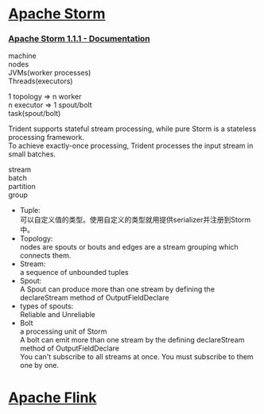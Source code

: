 # [Apache Storm](http://storm.apache.org/)

### [Apache Storm 1.1.1 - Documentation](http://storm.apache.org/releases/1.1.1/)

machine  
nodes  
JVMs(worker processes)  
Threads(executors)

1 topology => n worker  
n executor => 1 spout/bolt  
task(spout/bolt)  

Trident supports stateful stream processing, while pure Storm is a stateless processing framework.  
To achieve exactly-once processing, Trident processes the input stream in small batches.  

stream  
batch  
partition  
group  

+ Tuple:  
可以自定义值的类型。使用自定义的类型就用提供serializer并注册到Storm中。  
+ Topology:  
nodes are spouts or bouts and edges are a stream grouping which connects them.  
+ Stream:  
a sequence of unbounded tuples  
+ Spout:  
A Spout can produce more than one stream by defining the declareStream method of OutputFieldDeclare  
+ types of spouts:  
Reliable and Unreliable  
+ Bolt  
a processing unit of Storm  
A bolt can emit more than one stream by the defining declareStream method of OutputFieldDeclare  
You can't subscribe to all streams at once. You must subscribe to them one by one.  




# [Apache Flink](https://flink.apache.org/)
